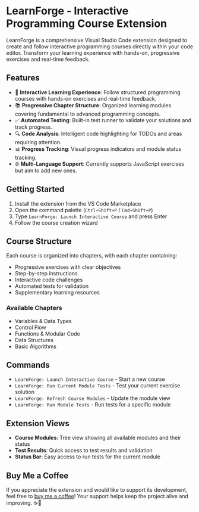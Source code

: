 # LearnForge - Interactive Programming Course Extension

LearnForge is a comprehensive Visual Studio Code extension designed to create and follow interactive programming courses directly within your code editor. Transform your learning experience with hands-on, progressive exercises and real-time feedback.

## Features

- 🎯 **Interactive Learning Experience**: Follow structured programming courses with hands-on exercises and real-time feedback.
- 📚 **Progressive Chapter Structure**: Organized learning modules covering fundamental to advanced programming concepts.
- ✅ **Automated Testing**: Built-in test runner to validate your solutions and track progress.
- 🔍 **Code Analysis**: Intelligent code highlighting for TODOs and areas requiring attention.
- 📊 **Progress Tracking**: Visual progress indicators and module status tracking.
- 🌐 **Multi-Language Support**: Currently supports JavaScript exercises but aim to add new ones.

## Getting Started

1. Install the extension from the VS Code Marketplace
2. Open the command palette (`Ctrl+Shift+P` / `Cmd+Shift+P`)
3. Type `LearnForge: Launch Interactive Course` and press Enter
4. Follow the course creation wizard

## Course Structure

Each course is organized into chapters, with each chapter containing:
- Progressive exercises with clear objectives
- Step-by-step instructions
- Interactive code challenges
- Automated tests for validation
- Supplementary learning resources

### Available Chapters

- Variables & Data Types
- Control Flow
- Functions & Modular Code
- Data Structures
- Basic Algorithms

## Commands

- `LearnForge: Launch Interactive Course` - Start a new course
- `LearnForge: Run Current Module Tests` - Test your current exercise solution
- `LearnForge: Refresh Course Modules` - Update the module view
- `LearnForge: Run Module Tests` - Run tests for a specific module

## Extension Views

- **Course Modules**: Tree view showing all available modules and their status
- **Test Results**: Quick access to test results and validation
- **Status Bar**: Easy access to run tests for the current module


## Buy Me a Coffee
If you appreciate the extension and would like to support its development, feel free to [buy me a coffee](https://buymeacoffee.com/vincentboillotdevalliere)! Your support helps keep the project alive and improving. ☕💖

